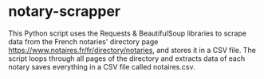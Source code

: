 # notary-scrapper
This Python script uses the Requests &amp; BeautifulSoup libraries to scrape data from the French notaries' directory page https://www.notaires.fr/fr/directory/notaries, and stores it in a CSV file. The script loops through all pages of the directory and extracts data of each notary saves everything in a CSV file called notaires.csv.
